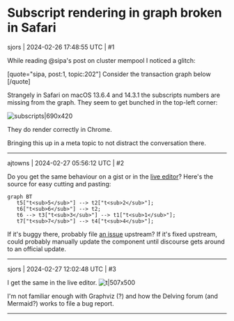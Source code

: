 # Subscript rendering in graph broken in Safari

sjors | 2024-02-26 17:48:55 UTC | #1

While reading @sipa's post on cluster mempool I noticed a glitch:

[quote="sipa, post:1, topic:202"]
Consider the transaction graph below
[/quote]

Strangely in Safari on macOS 13.6.4 and 14.3.1 the subscripts numbers  are missing from the graph. They seem to get bunched in the top-left corner:

![subscripts|690x420](upload://cSNreuchXWJzi095wLRWD8khoYz.png)

They do render correctly in Chrome.

Bringing this up in a meta topic to not distract the conversation there.

-------------------------

ajtowns | 2024-02-27 05:56:12 UTC | #2

Do you get the same behaviour on a gist or in the [live editor](https://mermaid.live/)? Here's the source for easy cutting and pasting:

```
graph BT
   t5["t<sub>5</sub>"] --> t2["t<sub>2</sub>"];
   t6["t<sub>6</sub>"] --> t2;
   t6 --> t3["t<sub>3</sub>"] --> t1["t<sub>1</sub>"];
   t7["t<sub>7</sub>"] --> t4["t<sub>4</sub>"];
```

If it's buggy there, probably file [an issue](https://github.com/mermaid-js/mermaid/issues) upstream? If it's fixed upstream, could probably manually update the component until discourse gets around to an official update.

-------------------------

sjors | 2024-02-27 12:02:48 UTC | #3

I get the same in the live editor.
![t|507x500](upload://t0XGChc9cDmCHK4t7I8vvFMZb7J.png)

I'm not familiar enough with Graphviz (?) and how the Delving forum (and Mermaid?) works to file a bug report.

-------------------------

